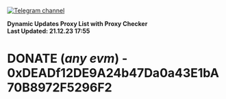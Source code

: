 [![Telegram channel](https://img.shields.io/endpoint?url=https://runkit.io/damiankrawczyk/telegram-badge/branches/master?url=https://t.me/n4z4v0d)](https://t.me/n4z4v0d) 

**Dynamic Updates Proxy List with Proxy Checker**  
**Last Updated: 21.12.23 17:55**

# DONATE (_any evm_) - 0xDEADf12DE9A24b47Da0a43E1bA70B8972F5296F2
